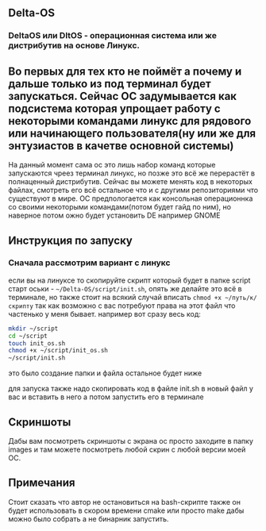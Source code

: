 ## Delta-OS
### DeltaOS или DltOS - операционная система или же дистрибутив на основе Линукс.
## Во первых для тех кто не поймёт а почему и дальше только из под терминал будет запускаться. Сейчас ОС задумывается как подсистема которая упрощает работу с некоторыми командами линукс для рядового или начинающего пользователя(ну или же для энтузиастов в качетве основной системы)
На данный момент сама ос это лишь набор команд которые запускаются чреез терминал линукс, но позже это всё же перерастёт в полнаценный дистрибутив.
Сейчас вы можете менять код в некоторых файлах, смотреть его всё остальное что и с другими репозиториями что существуют в мире.
ОС предпологается как консольная операционнка со своими некоторыми командами(потом будет гайд по ним), но наверное потом ожно будет установить DE например GNOME

## Инструкция по запуску 
### Сначала рассмотрим вариант с линукс
если вы на линуксе то скопируйте скрипт который будет в папке script старт оськи - `~/Delta-OS/script/init.sh`, опять же делайте это всё в терминале, но также стоит на всякий случай вписать `chmod +x ~/путь/к/скрипту` так как возможно с вас потребуют права на этот файл что частенько у меня бывает.
например вот сразу весь код:
```bash
mkdir ~/script
cd ~/script
touch init_os.sh
chmod +x ~/script/init_os.sh
~/script/init.sh
```
это было создание папки и файла остальное будет ниже

для запуска также надо скопировать код в файле init.sh в новый файл у вас и вставить в него а потом запустить его в терминале

## Скриншоты
Дабы вам посмотреть скриншоты с экрана ос просто заходите в папку images и там можете посмотреть любой скрин с любой версии моей ОС.

## Примечания
Стоит сказать что автор не остановиться на bash-скрипте также он будет использовать в скором времени cmake или просто make дабы можно было собрать а не бинарник запустить.
